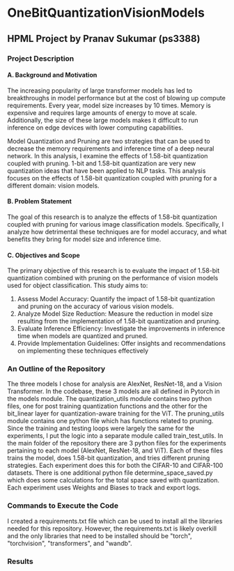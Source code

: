 # OneBitQuantizationVisionModels
## HPML Project by Pranav Sukumar (ps3388)

### Project Description
#### A. Background and Motivation
The increasing popularity of large transformer models has led to breakthroughs in model performance but at the cost of blowing up compute requirements. Every year, model size increases by 10 times. Memory is expensive and requires large amounts of energy to move at scale. Additionally, the size of these large models makes it difficult to run inference on edge devices with lower computing capabilities. 

Model Quantization and Pruning are two strategies that can be used to decrease the memory requirements and inference time of a deep neural network. In this analysis, I examine the effects of 1.58-bit quantization coupled with pruning. 1-bit and 1.58-bit quantization are very new quantization ideas that have been applied to NLP tasks. This analysis focuses on the effects of 1.58-bit quantization coupled with pruning for a different domain: vision models.

#### B. Problem Statement
The goal of this research is to analyze the effects of 1.58-bit quantization coupled with pruning for various image classification models. Specifically, I analyze how detrimental these techniques are for model accuracy, and what benefits they bring for model size and inference time.

#### C. Objectives and Scope
The primary objective of this research is to evaluate the impact of 1.58-bit quantization combined with pruning on the performance of vision models used for object classification. This study aims to:
1. Assess Model Accuracy: Quantify the impact of 1.58-bit quantization and pruning on the accuracy of various vision models.
2. Analyze Model Size Reduction: Measure the reduction in model size resulting from the implementation of 1.58-bit quantization and pruning.
3. Evaluate Inference Efficiency: Investigate the improvements in inference time when models are quantized and pruned.
4. Provide Implementation Guidelines: Offer insights and recommendations on implementing these techniques effectively

### An Outline of the Repository
The three models I chose for analysis are AlexNet, ResNet-18, and a Vision Transformer. In the codebase, these 3 models are all defined in Pytorch in the models module. The quantization_utils module contains two python files, one for post training quantization functions and the other for the bit_linear layer for quantization-aware training for the ViT. The pruning_utils module contains one python file which has functions related to pruning. Since the training and testing loops were largely the same for the experiments, I put the logic into a separate module called train_test_utils. In the main folder of the repository there are 3 python files for the experiments pertaining to each model (AlexNet, ResNet-18, and ViT). Each of these files trains the model, does 1.58-bit quantization, and tries different pruning strategies. Each experiment does this for both the CIFAR-10 and CIFAR-100 datasets. There is one additional python file determine_space_saved.py which does some calculations for the total space saved with quantization. Each experiment uses Weights and Biases to track and export logs.

### Commands to Execute the Code
I created a requirements.txt file which can be used to install all the libraries needed for this repository. However, the requirements.txt is likely overkill and the only libraries that need to be installed should be "torch", "torchvision", "transformers", and "wandb".

### Results


